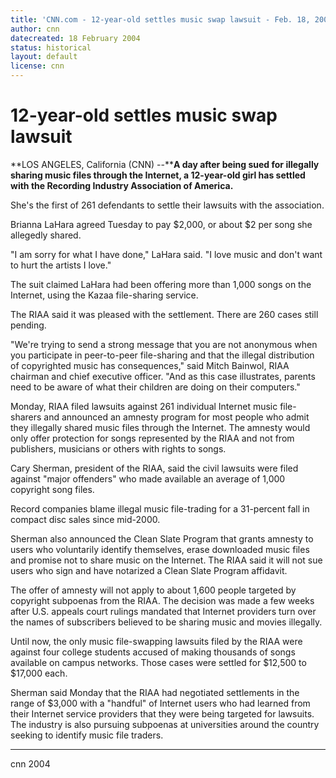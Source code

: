 ```yaml
---
title: 'CNN.com - 12-year-old settles music swap lawsuit - Feb. 18, 2004'
author: cnn
datecreated: 18 February 2004
status: historical
layout: default
license: cnn
---
```


# 12-year-old settles music swap lawsuit

**LOS ANGELES, California (CNN) --****A day after being sued for illegally sharing music files through the Internet, a 12-year-old girl has settled with the Recording Industry Association of America.**

She's the first of 261 defendants to settle their lawsuits with the
association.

Brianna LaHara agreed Tuesday to pay $2,000, or about $2 per song she
allegedly shared.

"I am sorry for what I have done," LaHara said. "I love music and don't want
to hurt the artists I love."

The suit claimed LaHara had been offering more than 1,000 songs on the
Internet, using the Kazaa file-sharing service.

The RIAA said it was pleased with the settlement. There are 260 cases still
pending.

"We're trying to send a strong message that you are not anonymous when you
participate in peer-to-peer file-sharing and that the illegal distribution of
copyrighted music has consequences," said Mitch Bainwol, RIAA chairman and
chief executive officer. "And as this case illustrates, parents need to be
aware of what their children are doing on their computers."

Monday, RIAA filed lawsuits against 261 individual Internet music file-sharers
and announced an amnesty program for most people who admit they illegally
shared music files through the Internet. The amnesty would only offer
protection for songs represented by the RIAA and not from publishers,
musicians or others with rights to songs.

Cary Sherman, president of the RIAA, said the civil lawsuits were filed
against "major offenders" who made available an average of 1,000 copyright
song files.

Record companies blame illegal music file-trading for a 31-percent fall in
compact disc sales since mid-2000.

Sherman also announced the Clean Slate Program that grants amnesty to users
who voluntarily identify themselves, erase downloaded music files and promise
not to share music on the Internet. The RIAA said it will not sue users who
sign and have notarized a Clean Slate Program affidavit.

The offer of amnesty will not apply to about 1,600 people targeted by
copyright subpoenas from the RIAA. The decision was made a few weeks after
U.S. appeals court rulings mandated that Internet providers turn over the
names of subscribers believed to be sharing music and movies illegally.

Until now, the only music file-swapping lawsuits filed by the RIAA were
against four college students accused of making thousands of songs available
on campus networks. Those cases were settled for $12,500 to $17,000 each.

Sherman said Monday that the RIAA had negotiated settlements in the range of
$3,000 with a "handful" of Internet users who had learned from their Internet
service providers that they were being targeted for lawsuits. The industry is
also pursuing subpoenas at universities around the country seeking to identify
music file traders.

* * *

cnn 2004
